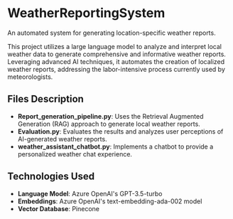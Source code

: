 # WeatherReportingSystem

An automated system for generating location-specific weather reports.

This project utilizes a large language model to analyze and interpret local weather data to generate comprehensive and informative weather reports. Leveraging advanced AI techniques, it automates the creation of localized weather reports, addressing the labor-intensive process currently used by meteorologists.

## Files Description

- **Report_generation_pipeline.py**: Uses the Retrieval Augmented Generation (RAG) approach to generate local weather reports.
- **Evaluation.py**: Evaluates the results and analyzes user perceptions of AI-generated weather reports.
- **weather_assistant_chatbot.py**: Implements a chatbot to provide a personalized weather chat experience.

## Technologies Used

- **Language Model**: Azure OpenAI's GPT-3.5-turbo
- **Embeddings**: Azure OpenAI's text-embedding-ada-002 model
- **Vector Database**: Pinecone
